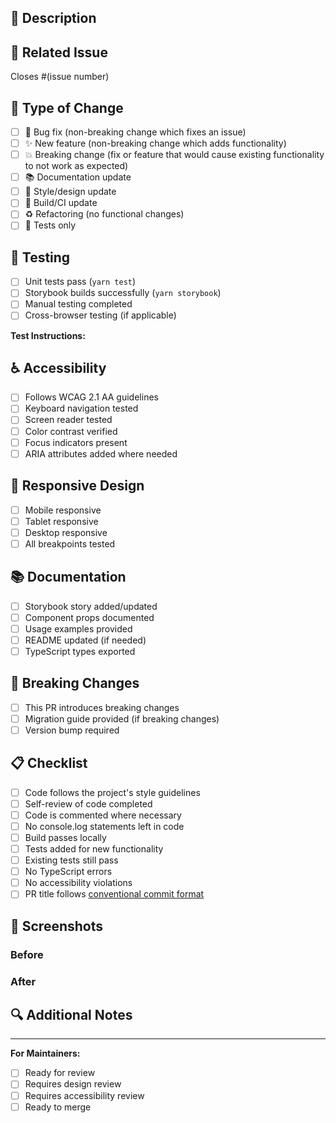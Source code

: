 ## 📝 Description

<!-- Provide a brief description of the changes -->

## 🔗 Related Issue

<!-- Link to the issue this PR addresses -->
Closes #(issue number)

## 🧪 Type of Change

<!-- Check all that apply -->
- [ ] 🐛 Bug fix (non-breaking change which fixes an issue)
- [ ] ✨ New feature (non-breaking change which adds functionality)
- [ ] 💥 Breaking change (fix or feature that would cause existing functionality to not work as expected)
- [ ] 📚 Documentation update
- [ ] 🎨 Style/design update
- [ ] 🔧 Build/CI update
- [ ] ♻️ Refactoring (no functional changes)
- [ ] 🧪 Tests only

## 🧪 Testing

<!-- Describe the tests you ran and how to reproduce them -->
- [ ] Unit tests pass (`yarn test`)
- [ ] Storybook builds successfully (`yarn storybook`)
- [ ] Manual testing completed
- [ ] Cross-browser testing (if applicable)

**Test Instructions:**
<!-- Provide step-by-step instructions for testing -->

## ♿ Accessibility

<!-- Check all that apply -->
- [ ] Follows WCAG 2.1 AA guidelines
- [ ] Keyboard navigation tested
- [ ] Screen reader tested
- [ ] Color contrast verified
- [ ] Focus indicators present
- [ ] ARIA attributes added where needed

## 📱 Responsive Design

<!-- Check if applicable -->
- [ ] Mobile responsive
- [ ] Tablet responsive
- [ ] Desktop responsive
- [ ] All breakpoints tested

## 📚 Documentation

<!-- Check all that apply -->
- [ ] Storybook story added/updated
- [ ] Component props documented
- [ ] Usage examples provided
- [ ] README updated (if needed)
- [ ] TypeScript types exported

## 🔄 Breaking Changes

<!-- If this introduces breaking changes, describe them here -->
- [ ] This PR introduces breaking changes
- [ ] Migration guide provided (if breaking changes)
- [ ] Version bump required

## 📋 Checklist

<!-- Check all that apply -->
- [ ] Code follows the project's style guidelines
- [ ] Self-review of code completed
- [ ] Code is commented where necessary
- [ ] No console.log statements left in code
- [ ] Build passes locally
- [ ] Tests added for new functionality
- [ ] Existing tests still pass
- [ ] No TypeScript errors
- [ ] No accessibility violations
- [ ] PR title follows [conventional commit format](https://www.conventionalcommits.org/en/v1.0.0/)

## 📸 Screenshots

<!-- Add screenshots or GIFs for visual changes -->

### Before
<!-- Screenshot of current state (if applicable) -->

### After
<!-- Screenshot of new state -->

## 🔍 Additional Notes

<!-- Any additional information, context, or notes for reviewers -->

---

**For Maintainers:**
- [ ] Ready for review
- [ ] Requires design review
- [ ] Requires accessibility review
- [ ] Ready to merge